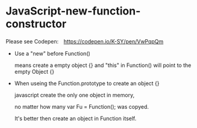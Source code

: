 # JavaScript-new-function-constructor

Please see Codepen:　https://codepen.io/K-SY/pen/VwPqpQm


- Use a "new" before Function() 

  means create a empty object {} and "this" in Function() will point to the empty Object {}

- When useing the Function.prototype to create an object {}

  javascript create the only one object in memory, 
  
  no matter how many var Fu = Function(); was copyed.
  
  It's better then create an object in Function itself.
